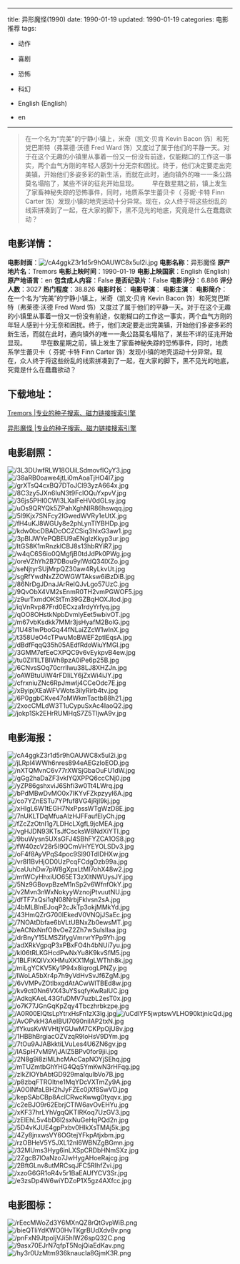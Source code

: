 
---
title: 异形魔怪(1990)
date: 1990-01-19
updated: 1990-01-19
categories: 电影推荐
tags:
- 动作
- 喜剧
- 恐怖
- 科幻

- English (English)
- en
---


> 在一个名为“完美”的宁静小镇上，米奇（凯文·贝肯 Kevin Bacon 饰）和死党巴斯特（弗莱德·沃德 Fred Ward 饰）又度过了属于他们的平静一天。对于在这个无趣的小镇里从事着一份又一份没有前途，仅能糊口的工作这一事实，两个血气方刚的年轻人感到十分无奈和困扰。终于，他们决定要走出完美镇，开始他们多姿多彩的新生活，而就在此时，通向镇外的唯一一条公路莫名塌陷了，某些不详的征兆开始显现。  　　早在数星期之前，镇上发生了家畜神秘失踪的恐怖事件，同时，地质系学生蕾贝卡（ 芬妮·卡特 Finn Carter 饰）发现小镇的地壳运动十分异常。现在，众人终于将这些纷乱的线索拼凑到了一起，在大家的脚下，黑不见光的地底，究竟是什么在蠢蠢欲动？

## **电影详情**：

**电影封面**：<img src="https://image.tmdb.org/t/p/w200/cA4ggkZ3r1d5r9hOAUWC8x5ul2i.jpg" alt="/cA4ggkZ3r1d5r9hOAUWC8x5ul2i.jpg" title="/cA4ggkZ3r1d5r9hOAUWC8x5ul2i.jpg">
**电影名称**：异形魔怪
**原产地片名**：Tremors
**电影上映时间**：1990-01-19
**电影上映国家**：English (English)
**原产地语言**：en
**包含成人内容**：False
**是否纪录片**：False
**电影评分**：6.886
**评分人数**：3027
**热门程度**：38.826
**电影时长**：
**电影导演**：
**电影主演**：
**电影简介**：在一个名为“完美”的宁静小镇上，米奇（凯文·贝肯 Kevin Bacon 饰）和死党巴斯特（弗莱德·沃德 Fred Ward 饰）又度过了属于他们的平静一天。对于在这个无趣的小镇里从事着一份又一份没有前途，仅能糊口的工作这一事实，两个血气方刚的年轻人感到十分无奈和困扰。终于，他们决定要走出完美镇，开始他们多姿多彩的新生活，而就在此时，通向镇外的唯一一条公路莫名塌陷了，某些不详的征兆开始显现。  　　早在数星期之前，镇上发生了家畜神秘失踪的恐怖事件，同时，地质系学生蕾贝卡（ 芬妮·卡特 Finn Carter 饰）发现小镇的地壳运动十分异常。现在，众人终于将这些纷乱的线索拼凑到了一起，在大家的脚下，黑不见光的地底，究竟是什么在蠢蠢欲动？

## **下载地址**：
[Tremors |专业的种子搜索、磁力链接搜索引擎](https://movie.amd794.com:2083/?search=Tremors&ordering=&mode=match_phrase&page_size=10&page=1)

[异形魔怪 |专业的种子搜索、磁力链接搜索引擎](https://movie.amd794.com:2083/?search=%E5%BC%82%E5%BD%A2%E9%AD%94%E6%80%AA&ordering=&mode=match_phrase&page_size=10&page=1)
 

## **电影剧照**：
<img src="https://image.tmdb.org/t/p/original/3L3DUwfRLW18OUiLSdmovfICyY3.jpg" alt="/3L3DUwfRLW18OUiLSdmovfICyY3.jpg" title="/3L3DUwfRLW18OUiLSdmovfICyY3.jpg"><img src="https://image.tmdb.org/t/p/original/38aRB0oawe4jtLi0mAoaTjHO4I7.jpg" alt="/38aRB0oawe4jtLi0mAoaTjHO4I7.jpg" title="/38aRB0oawe4jtLi0mAoaTjHO4I7.jpg"><img src="https://image.tmdb.org/t/p/original/grXTsQ4cxBQ7DToJCl93yzA664x.jpg" alt="/grXTsQ4cxBQ7DToJCl93yzA664x.jpg" title="/grXTsQ4cxBQ7DToJCl93yzA664x.jpg"><img src="https://image.tmdb.org/t/p/original/8C3zy5JXn6IuN3t9FcIOQuYxpvV.jpg" alt="/8C3zy5JXn6IuN3t9FcIOQuYxpvV.jpg" title="/8C3zy5JXn6IuN3t9FcIOQuYxpvV.jpg"><img src="https://image.tmdb.org/t/p/original/36js5PHI0CWI3LXalFeHV0dGLsy.jpg" alt="/36js5PHI0CWI3LXalFeHV0dGLsy.jpg" title="/36js5PHI0CWI3LXalFeHV0dGLsy.jpg"><img src="https://image.tmdb.org/t/p/original/uOs9QRYQk5ZPahXghNIR86hswqq.jpg" alt="/uOs9QRYQk5ZPahXghNIR86hswqq.jpg" title="/uOs9QRYQk5ZPahXghNIR86hswqq.jpg"><img src="https://image.tmdb.org/t/p/original/5I9Kjx7SNFcy2IGwedWVRy1eUtX.jpg" alt="/5I9Kjx7SNFcy2IGwedWVRy1eUtX.jpg" title="/5I9Kjx7SNFcy2IGwedWVRy1eUtX.jpg"><img src="https://image.tmdb.org/t/p/original/fH4uKJ8WGUy8e2phLynTlYBHDp.jpg" alt="/fH4uKJ8WGUy8e2phLynTlYBHDp.jpg" title="/fH4uKJ8WGUy8e2phLynTlYBHDp.jpg"><img src="https://image.tmdb.org/t/p/original/kdw0bcDBADcOCZCSiq3hIxG3aw1.jpg" alt="/kdw0bcDBADcOCZCSiq3hIxG3aw1.jpg" title="/kdw0bcDBADcOCZCSiq3hIxG3aw1.jpg"><img src="https://image.tmdb.org/t/p/original/3pBIJWYePQBEU9aENgIzKkyp3ur.jpg" alt="/3pBIJWYePQBEU9aENgIzKkyp3ur.jpg" title="/3pBIJWYePQBEU9aENgIzKkyp3ur.jpg"><img src="https://image.tmdb.org/t/p/original/ltGS8K1mRnzklCBJ8s13hbRYiR7.jpg" alt="/ltGS8K1mRnzklCBJ8s13hbRYiR7.jpg" title="/ltGS8K1mRnzklCBJ8s13hbRYiR7.jpg"><img src="https://image.tmdb.org/t/p/original/w4qC6S6io0QMgfjB0tdJdPk0PWg.jpg" alt="/w4qC6S6io0QMgfjB0tdJdPk0PWg.jpg" title="/w4qC6S6io0QMgfjB0tdJdPk0PWg.jpg"><img src="https://image.tmdb.org/t/p/original/oreVZhYh2B7DBou9ylWdQ34lXZo.jpg" alt="/oreVZhYh2B7DBou9ylWdQ34lXZo.jpg" title="/oreVZhYh2B7DBou9ylWdQ34lXZo.jpg"><img src="https://image.tmdb.org/t/p/original/seNjtyrSUjMrpQZ30aw4RyLkvUt.jpg" alt="/seNjtyrSUjMrpQZ30aw4RyLkvUt.jpg" title="/seNjtyrSUjMrpQZ30aw4RyLkvUt.jpg"><img src="https://image.tmdb.org/t/p/original/sgRfYwdNxZZOWGWTAksw6iBzDiB.jpg" alt="/sgRfYwdNxZZOWGWTAksw6iBzDiB.jpg" title="/sgRfYwdNxZZOWGWTAksw6iBzDiB.jpg"><img src="https://image.tmdb.org/t/p/original/86NrDgJDnaJArReIQJvLgo57UzC.jpg" alt="/86NrDgJDnaJArReIQJvLgo57UzC.jpg" title="/86NrDgJDnaJArReIQJvLgo57UzC.jpg"><img src="https://image.tmdb.org/t/p/original/9QvObX4VM2sEnmR0TH2vmPGWOF5.jpg" alt="/9QvObX4VM2sEnmR0TH2vmPGWOF5.jpg" title="/9QvObX4VM2sEnmR0TH2vmPGWOF5.jpg"><img src="https://image.tmdb.org/t/p/original/z9urTxmdOKStTm39GZBqHOXJlod.jpg" alt="/z9urTxmdOKStTm39GZBqHOXJlod.jpg" title="/z9urTxmdOKStTm39GZBqHOXJlod.jpg"><img src="https://image.tmdb.org/t/p/original/iqVnRvp87Frd0ECxza1rdyYrfyq.jpg" alt="/iqVnRvp87Frd0ECxza1rdyYrfyq.jpg" title="/iqVnRvp87Frd0ECxza1rdyYrfyq.jpg"><img src="https://image.tmdb.org/t/p/original/qOO8OHstkNpbDvmlyEet5wbivOT.jpg" alt="/qOO8OHstkNpbDvmlyEet5wbivOT.jpg" title="/qOO8OHstkNpbDvmlyEet5wbivOT.jpg"><img src="https://image.tmdb.org/t/p/original/m67vbKsdkk7MMr3jsHyafM2BolG.jpg" alt="/m67vbKsdkk7MMr3jsHyafM2BolG.jpg" title="/m67vbKsdkk7MMr3jsHyafM2BolG.jpg"><img src="https://image.tmdb.org/t/p/original/1U481wPboGq44fNLaiZZcW1wInX.jpg" alt="/1U481wPboGq44fNLaiZZcW1wInX.jpg" title="/1U481wPboGq44fNLaiZZcW1wInX.jpg"><img src="https://image.tmdb.org/t/p/original/t358UeO4cTPwuMoBWEF2ptIEqsA.jpg" alt="/t358UeO4cTPwuMoBWEF2ptIEqsA.jpg" title="/t358UeO4cTPwuMoBWEF2ptIEqsA.jpg"><img src="https://image.tmdb.org/t/p/original/dBdfFqqQ35h05AEdfRdoWiuYMGl.jpg" alt="/dBdfFqqQ35h05AEdfRdoWiuYMGl.jpg" title="/dBdfFqqQ35h05AEdfRdoWiuYMGl.jpg"><img src="https://image.tmdb.org/t/p/original/3GMM7efEeCXPQC9v6vEykpvB4ew.jpg" alt="/3GMM7efEeCXPQC9v6vEykpvB4ew.jpg" title="/3GMM7efEeCXPQC9v6vEykpvB4ew.jpg"><img src="https://image.tmdb.org/t/p/original/tu0ZIl1lLTBIWh8pzA0iPe6p25B.jpg" alt="/tu0ZIl1lLTBIWh8pzA0iPe6p25B.jpg" title="/tu0ZIl1lLTBIWh8pzA0iPe6p25B.jpg"><img src="https://image.tmdb.org/t/p/original/6CNvsSOq70crrllwu38LJ8XHZJn.jpg" alt="/6CNvsSOq70crrllwu38LJ8XHZJn.jpg" title="/6CNvsSOq70crrllwu38LJ8XHZJn.jpg"><img src="https://image.tmdb.org/t/p/original/oAWBtuUiW4rFDliLY6jZxWi4iJY.jpg" alt="/oAWBtuUiW4rFDliLY6jZxWi4iJY.jpg" title="/oAWBtuUiW4rFDliLY6jZxWi4iJY.jpg"><img src="https://image.tmdb.org/t/p/original/cfrxniuZNc6RpJmwIj4CCeOdc7E.jpg" alt="/cfrxniuZNc6RpJmwIj4CCeOdc7E.jpg" title="/cfrxniuZNc6RpJmwIj4CCeOdc7E.jpg"><img src="https://image.tmdb.org/t/p/original/xByipjXEaWFVWots3iIyRirb4tv.jpg" alt="/xByipjXEaWFVWots3iIyRirb4tv.jpg" title="/xByipjXEaWFVWots3iIyRirb4tv.jpg"><img src="https://image.tmdb.org/t/p/original/6P0ggbCKve47oMWkmTactb88h21.jpg" alt="/6P0ggbCKve47oMWkmTactb88h21.jpg" title="/6P0ggbCKve47oMWkmTactb88h21.jpg"><img src="https://image.tmdb.org/t/p/original/2xocCMLdW3T1uCypuSxAc4IaoQ2.jpg" alt="/2xocCMLdW3T1uCypuSxAc4IaoQ2.jpg" title="/2xocCMLdW3T1uCypuSxAc4IaoQ2.jpg"><img src="https://image.tmdb.org/t/p/original/jokp1Sk2EHrRUMHqS7Z5TIjwA9v.jpg" alt="/jokp1Sk2EHrRUMHqS7Z5TIjwA9v.jpg" title="/jokp1Sk2EHrRUMHqS7Z5TIjwA9v.jpg">

## **电影海报**：
<img src="https://image.tmdb.org/t/p/original/cA4ggkZ3r1d5r9hOAUWC8x5ul2i.jpg" alt="/cA4ggkZ3r1d5r9hOAUWC8x5ul2i.jpg" title="/cA4ggkZ3r1d5r9hOAUWC8x5ul2i.jpg"><img src="https://image.tmdb.org/t/p/original/jLRpl4WWh6nres894eAEGzIoEOD.jpg" alt="/jLRpl4WWh6nres894eAEGzIoEOD.jpg" title="/jLRpl4WWh6nres894eAEGzIoEOD.jpg"><img src="https://image.tmdb.org/t/p/original/nXTQMvnC6v77rXWSjGbaOuFU1dW.jpg" alt="/nXTQMvnC6v77rXWSjGbaOuFU1dW.jpg" title="/nXTQMvnC6v77rXWSjGbaOuFU1dW.jpg"><img src="https://image.tmdb.org/t/p/original/gGg2haDaZF3vklYQXPPQ6ccCNj0.jpg" alt="/gGg2haDaZF3vklYQXPPQ6ccCNj0.jpg" title="/gGg2haDaZF3vklYQXPPQ6ccCNj0.jpg"><img src="https://image.tmdb.org/t/p/original/yZP86gshxviJ6Shfi3w0Tt4LWrq.jpg" alt="/yZP86gshxviJ6Shfi3w0Tt4LWrq.jpg" title="/yZP86gshxviJ6Shfi3w0Tt4LWrq.jpg"><img src="https://image.tmdb.org/t/p/original/bPdMBwDvMO0x7IKYvFZkpzyyI6A.jpg" alt="/bPdMBwDvMO0x7IKYvFZkpzyyI6A.jpg" title="/bPdMBwDvMO0x7IKYvFZkpzyyI6A.jpg"><img src="https://image.tmdb.org/t/p/original/co7YZnESTu7YPfuf8VG4jRjI9kj.jpg" alt="/co7YZnESTu7YPfuf8VG4jRjI9kj.jpg" title="/co7YZnESTu7YPfuf8VG4jRjI9kj.jpg"><img src="https://image.tmdb.org/t/p/original/xHIgL6W1tEGH7NxPpssWTgWzD8E.jpg" alt="/xHIgL6W1tEGH7NxPpssWTgWzD8E.jpg" title="/xHIgL6W1tEGH7NxPpssWTgWzD8E.jpg"><img src="https://image.tmdb.org/t/p/original/7nUKLTDqMfuaAlzHJFFaufElyCh.jpg" alt="/7nUKLTDqMfuaAlzHJFFaufElyCh.jpg" title="/7nUKLTDqMfuaAlzHJFFaufElyCh.jpg"><img src="https://image.tmdb.org/t/p/original/fZcZzOtnI1g7LDHcLXgfL9jcMEA.jpg" alt="/fZcZzOtnI1g7LDHcLXgfL9jcMEA.jpg" title="/fZcZzOtnI1g7LDHcLXgfL9jcMEA.jpg"><img src="https://image.tmdb.org/t/p/original/vgHJDN93KTsJfCscksW8NdXiYTI.jpg" alt="/vgHJDN93KTsJfCscksW8NdXiYTI.jpg" title="/vgHJDN93KTsJfCscksW8NdXiYTI.jpg"><img src="https://image.tmdb.org/t/p/original/9buWysn5UXsGFJ4SBhFYZCA1OS8.jpg" alt="/9buWysn5UXsGFJ4SBhFYZCA1OS8.jpg" title="/9buWysn5UXsGFJ4SBhFYZCA1OS8.jpg"><img src="https://image.tmdb.org/t/p/original/fW40zcV28r5I9QCmVHYEYOLSDv3.jpg" alt="/fW40zcV28r5I9QCmVHYEYOLSDv3.jpg" title="/fW40zcV28r5I9QCmVHYEYOLSDv3.jpg"><img src="https://image.tmdb.org/t/p/original/oF4f8AyVPqS4poc9Sl90TdIDHXw.jpg" alt="/oF4f8AyVPqS4poc9Sl90TdIDHXw.jpg" title="/oF4f8AyVPqS4poc9Sl90TdIDHXw.jpg"><img src="https://image.tmdb.org/t/p/original/vr8I1BvHjOD0UzPcqFCdgOzb99a.jpg" alt="/vr8I1BvHjOD0UzPcqFCdgOzb99a.jpg" title="/vr8I1BvHjOD0UzPcqFCdgOzb99a.jpg"><img src="https://image.tmdb.org/t/p/original/caUuhDw7pW8gXpxLtMI7ohX48w2.jpg" alt="/caUuhDw7pW8gXpxLtMI7ohX48w2.jpg" title="/caUuhDw7pW8gXpxLtMI7ohX48w2.jpg"><img src="https://image.tmdb.org/t/p/original/mtWCyHhxiUO65ET3zXltNWUysJY.jpg" alt="/mtWCyHhxiUO65ET3zXltNWUysJY.jpg" title="/mtWCyHhxiUO65ET3zXltNWUysJY.jpg"><img src="https://image.tmdb.org/t/p/original/5Nz9GBovpBzeM1nSp2v6WfnfOkY.jpg" alt="/5Nz9GBovpBzeM1nSp2v6WfnfOkY.jpg" title="/5Nz9GBovpBzeM1nSp2v6WfnfOkY.jpg"><img src="https://image.tmdb.org/t/p/original/v2Mvn3nWxNokyyWznojPtvuutNU.jpg" alt="/v2Mvn3nWxNokyyWznojPtvuutNU.jpg" title="/v2Mvn3nWxNokyyWznojPtvuutNU.jpg"><img src="https://image.tmdb.org/t/p/original/dfTF7xQsi1qN08NrbjFklvsn2sA.jpg" alt="/dfTF7xQsi1qN08NrbjFklvsn2sA.jpg" title="/dfTF7xQsi1qN08NrbjFklvsn2sA.jpg"><img src="https://image.tmdb.org/t/p/original/4bMLBInEJoqP2cJkTp3okjMMkYd.jpg" alt="/4bMLBInEJoqP2cJkTp3okjMMkYd.jpg" title="/4bMLBInEJoqP2cJkTp3okjMMkYd.jpg"><img src="https://image.tmdb.org/t/p/original/43HmQZrG700IEkedV0VNQjJSaEc.jpg" alt="/43HmQZrG700IEkedV0VNQjJSaEc.jpg" title="/43HmQZrG700IEkedV0VNQjJSaEc.jpg"><img src="https://image.tmdb.org/t/p/original/7NOAtDbfae6bVLtUBNxZb0ewsMT.jpg" alt="/7NOAtDbfae6bVLtUBNxZb0ewsMT.jpg" title="/7NOAtDbfae6bVLtUBNxZb0ewsMT.jpg"><img src="https://image.tmdb.org/t/p/original/eACNxNnfO8vOeZ2Zh7wSulsIIaa.jpg" alt="/eACNxNnfO8vOeZ2Zh7wSulsIIaa.jpg" title="/eACNxNnfO8vOeZ2Zh7wSulsIIaa.jpg"><img src="https://image.tmdb.org/t/p/original/drBnyY15LMSZifygVmrvrYPp9Yh.jpg" alt="/drBnyY15LMSZifygVmrvrYPp9Yh.jpg" title="/drBnyY15LMSZifygVmrvrYPp9Yh.jpg"><img src="https://image.tmdb.org/t/p/original/adXRkVgpqP3xPBxFO4h4bNUi7yu.jpg" alt="/adXRkVgpqP3xPBxFO4h4bNUi7yu.jpg" title="/adXRkVgpqP3xPBxFO4h4bNUi7yu.jpg"><img src="https://image.tmdb.org/t/p/original/kl06tRLKGHcdPwNxYu8K9kvSfM5.jpg" alt="/kl06tRLKGHcdPwNxYu8K9kvSfM5.jpg" title="/kl06tRLKGHcdPwNxYu8K9kvSfM5.jpg"><img src="https://image.tmdb.org/t/p/original/1BLFlKQlVxXHMuXKX1MgLWThh8k.jpg" alt="/1BLFlKQlVxXHMuXKX1MgLWThh8k.jpg" title="/1BLFlKQlVxXHMuXKX1MgLWThh8k.jpg"><img src="https://image.tmdb.org/t/p/original/miLgYCKV5Ky1P94x8iqrogLPNZy.jpg" alt="/miLgYCKV5Ky1P94x8iqrogLPNZy.jpg" title="/miLgYCKV5Ky1P94x8iqrogLPNZy.jpg"><img src="https://image.tmdb.org/t/p/original/lWoLA5bXr4p7h9yVdHvSvJf6ZgM.jpg" alt="/lWoLA5bXr4p7h9yVdHvSvJf6ZgM.jpg" title="/lWoLA5bXr4p7h9yVdHvSvJf6ZgM.jpg"><img src="https://image.tmdb.org/t/p/original/6vVMPvZOtlbxgdAtACwWlTBEd8w.jpg" alt="/6vVMPvZOtlbxgdAtACwWlTBEd8w.jpg" title="/6vVMPvZOtlbxgdAtACwWlTBEd8w.jpg"><img src="https://image.tmdb.org/t/p/original/kv9ct0Nn6VX43uYSsqfyKwRalUC.jpg" alt="/kv9ct0Nn6VX43uYSsqfyKwRalUC.jpg" title="/kv9ct0Nn6VX43uYSsqfyKwRalUC.jpg"><img src="https://image.tmdb.org/t/p/original/AdkqKAeL43GfuDMV7uzbL2esT0x.jpg" alt="/AdkqKAeL43GfuDMV7uzbL2esT0x.jpg" title="/AdkqKAeL43GfuDMV7uzbL2esT0x.jpg"><img src="https://image.tmdb.org/t/p/original/o7K77JGnGqKpZqy4Tbczhrbkzpe.jpg" alt="/o7K77JGnGqKpZqy4Tbczhrbkzpe.jpg" title="/o7K77JGnGqKpZqy4Tbczhrbkzpe.jpg"><img src="https://image.tmdb.org/t/p/original/A0R00ElQtsLpYtrxHsFn1zX3lg.jpg" alt="/A0R00ElQtsLpYtrxHsFn1zX3lg.jpg" title="/A0R00ElQtsLpYtrxHsFn1zX3lg.jpg"><img src="https://image.tmdb.org/t/p/original/uCdlYF5jwptswVLHO90ktjnicQd.jpg" alt="/uCdlYF5jwptswVLHO90ktjnicQd.jpg" title="/uCdlYF5jwptswVLHO90ktjnicQd.jpg"><img src="https://image.tmdb.org/t/p/original/AvOPvkH3AeIBUI7090niIAP2txN.jpg" alt="/AvOPvkH3AeIBUI7090niIAP2txN.jpg" title="/AvOPvkH3AeIBUI7090niIAP2txN.jpg"><img src="https://image.tmdb.org/t/p/original/fYkusKvWVHtjYGUwM7CKPpOjU8v.jpg" alt="/fYkusKvWVHtjYGUwM7CKPpOjU8v.jpg" title="/fYkusKvWVHtjYGUwM7CKPpOjU8v.jpg"><img src="https://image.tmdb.org/t/p/original/1HBBhBrgiacOZVzqR9loHsV9DYm.jpg" alt="/1HBBhBrgiacOZVzqR9loHsV9DYm.jpg" title="/1HBBhBrgiacOZVzqR9loHsV9DYm.jpg"><img src="https://image.tmdb.org/t/p/original/7tOu9AJABkktiLVuLes4U6ZN6gv.jpg" alt="/7tOu9AJABkktiLVuLes4U6ZN6gv.jpg" title="/7tOu9AJABkktiLVuLes4U6ZN6gv.jpg"><img src="https://image.tmdb.org/t/p/original/lASpH7vM9VjJAIZ5BPv0for9jii.jpg" alt="/lASpH7vM9VjJAIZ5BPv0for9jii.jpg" title="/lASpH7vM9VjJAIZ5BPv0for9jii.jpg"><img src="https://image.tmdb.org/t/p/original/2N8g9i8ziMLhcMAcCapNOYjSEhq.jpg" alt="/2N8g9i8ziMLhcMAcCapNOYjSEhq.jpg" title="/2N8g9i8ziMLhcMAcCapNOYjSEhq.jpg"><img src="https://image.tmdb.org/t/p/original/mTUZmtbGhYHG4Qq5YmKwN3rHFqg.jpg" alt="/mTUZmtbGhYHG4Qq5YmKwN3rHFqg.jpg" title="/mTUZmtbGhYHG4Qq5YmKwN3rHFqg.jpg"><img src="https://image.tmdb.org/t/p/original/zlkZIOYbAbtGD929maIquIbVo7B.jpg" alt="/zlkZIOYbAbtGD929maIquIbVo7B.jpg" title="/zlkZIOYbAbtGD929maIquIbVo7B.jpg"><img src="https://image.tmdb.org/t/p/original/p8zbqFTROltne1MqYDcVXTmZy9A.jpg" alt="/p8zbqFTROltne1MqYDcVXTmZy9A.jpg" title="/p8zbqFTROltne1MqYDcVXTmZy9A.jpg"><img src="https://image.tmdb.org/t/p/original/A0OlNfaLBH2hJyFZEc0jXf8SwVD.jpg" alt="/A0OlNfaLBH2hJyFZEc0jXf8SwVD.jpg" title="/A0OlNfaLBH2hJyFZEc0jXf8SwVD.jpg"><img src="https://image.tmdb.org/t/p/original/kepSAbCBp8AclCRwcKwwg0tyqvx.jpg" alt="/kepSAbCBp8AclCRwcKwwg0tyqvx.jpg" title="/kepSAbCBp8AclCRwcKwwg0tyqvx.jpg"><img src="https://image.tmdb.org/t/p/original/c2eBJO9r62EbrjCTIW6avOvEHYu.jpg" alt="/c2eBJO9r62EbrjCTIW6avOvEHYu.jpg" title="/c2eBJO9r62EbrjCTIW6avOvEHYu.jpg"><img src="https://image.tmdb.org/t/p/original/xKF37hrLYhVgqQKTIRKoq7UzGV3.jpg" alt="/xKF37hrLYhVgqQKTIRKoq7UzGV3.jpg" title="/xKF37hrLYhVgqQKTIRKoq7UzGV3.jpg"><img src="https://image.tmdb.org/t/p/original/zElEhL5v4bD6l2sxNuGeHqPQd2n.jpg" alt="/zElEhL5v4bD6l2sxNuGeHqPQd2n.jpg" title="/zElEhL5v4bD6l2sxNuGeHqPQd2n.jpg"><img src="https://image.tmdb.org/t/p/original/5D4vKJUE4gpPxbv0HIkXsTMAj5k.jpg" alt="/5D4vKJUE4gpPxbv0HIkXsTMAj5k.jpg" title="/5D4vKJUE4gpPxbv0HIkXsTMAj5k.jpg"><img src="https://image.tmdb.org/t/p/original/4Zy8jnxwsVY6OGtejYFkpAtjxbm.jpg" alt="/4Zy8jnxwsVY6OGtejYFkpAtjxbm.jpg" title="/4Zy8jnxwsVY6OGtejYFkpAtjxbm.jpg"><img src="https://image.tmdb.org/t/p/original/rzOBHeV5Y5JXL12nl6WBNZgBGmn.jpg" alt="/rzOBHeV5Y5JXL12nl6WBNZgBGmn.jpg" title="/rzOBHeV5Y5JXL12nl6WBNZgBGmn.jpg"><img src="https://image.tmdb.org/t/p/original/32MUms3Hyg6inLXSpCRDbHNmSXz.jpg" alt="/32MUms3Hyg6inLXSpCRDbHNmSXz.jpg" title="/32MUms3Hyg6inLXSpCRDbHNmSXz.jpg"><img src="https://image.tmdb.org/t/p/original/2ZgcB7lOaNzo7JwHygAHoeRajcg.jpg" alt="/2ZgcB7lOaNzo7JwHygAHoeRajcg.jpg" title="/2ZgcB7lOaNzo7JwHygAHoeRajcg.jpg"><img src="https://image.tmdb.org/t/p/original/2BftGLnv8utMRCsqJFC5RIhfZvi.jpg" alt="/2BftGLnv8utMRCsqJFC5RIhfZvi.jpg" title="/2BftGLnv8utMRCsqJFC5RIhfZvi.jpg"><img src="https://image.tmdb.org/t/p/original/xzoG6GR1oR4v5r1BaEAUfYCV3Sr.jpg" alt="/xzoG6GR1oR4v5r1BaEAUfYCV3Sr.jpg" title="/xzoG6GR1oR4v5r1BaEAUfYCV3Sr.jpg"><img src="https://image.tmdb.org/t/p/original/e3zsDp4W6wiYDZoP1X5gz4AXfcc.jpg" alt="/e3zsDp4W6wiYDZoP1X5gz4AXfcc.jpg" title="/e3zsDp4W6wiYDZoP1X5gz4AXfcc.jpg">

## **电影图标**：
<img src="https://image.tmdb.org/t/p/original/rEecMWoZd3Y6MXnQZ8rQtGvpWiB.png" alt="/rEecMWoZd3Y6MXnQZ8rQtGvpWiB.png" title="/rEecMWoZd3Y6MXnQZ8rQtGvpWiB.png"><img src="https://image.tmdb.org/t/p/original/bieQTliYdKWO0HvTKgrBUdXdv8v.png" alt="/bieQTliYdKWO0HvTKgrBUdXdv8v.png" title="/bieQTliYdKWO0HvTKgrBUdXdv8v.png"><img src="https://image.tmdb.org/t/p/original/pnFxN9JtpoIjVJi5hlW26spQ32C.png" alt="/pnFxN9JtpoIjVJi5hlW26spQ32C.png" title="/pnFxN9JtpoIjVJi5hlW26spQ32C.png"><img src="https://image.tmdb.org/t/p/original/9asx70EJrN7qfpT5NojQiaEdKav.png" alt="/9asx70EJrN7qfpT5NojQiaEdKav.png" title="/9asx70EJrN7qfpT5NojQiaEdKav.png"><img src="https://image.tmdb.org/t/p/original/hy3r0UzMtm936knaucIa8GjmK3R.png" alt="/hy3r0UzMtm936knaucIa8GjmK3R.png" title="/hy3r0UzMtm936knaucIa8GjmK3R.png">
